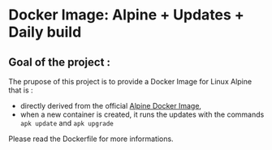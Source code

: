 # Docker Image: Alpine + Updates + Daily build
## Goal of the project : 
The prupose of this project is to provide a Docker Image for Linux Alpine that is : 
- directly derived from the official [Alpine Docker Image](https://hub.docker.com/_/alpine/),
- when a new container is created, it runs the updates with the commands ```apk update``` and ```apk upgrade```

Please read the Dockerfile for more informations.
